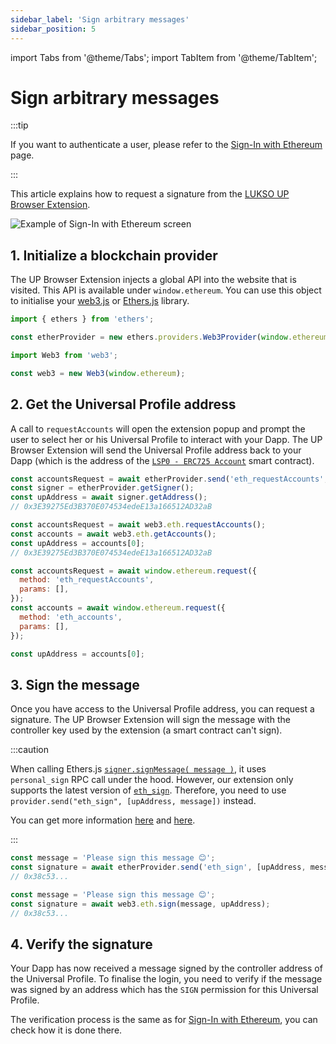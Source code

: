 ```yaml
---
sidebar_label: 'Sign arbitrary messages'
sidebar_position: 5
---
```


import Tabs from '@theme/Tabs';
import TabItem from '@theme/TabItem';

# Sign arbitrary messages

:::tip

If you want to authenticate a user, please refer to the [Sign-In with Ethereum](./sign-in-with-ethereum.md) page.

:::

This article explains how to request a signature from the [LUKSO UP Browser Extension](../browser-extension/install-browser-extension.md).

<div style={{textAlign: 'center'}}>
<img
    src="/img/extension/lukso-extension-sign.webp"
    alt="Example of Sign-In with Ethereum screen"
/>
</div>

## 1. Initialize a blockchain provider

The UP Browser Extension injects a global API into the website that is visited. This API is available under `window.ethereum`. You can use this object to initialise your [web3.js](https://web3js.readthedocs.io/en/v1.8.0/) or [Ethers.js](https://docs.ethers.io/v5/) library.

<Tabs groupId="provider">
  <TabItem value="ethers" label="Ethers.js">

```js
import { ethers } from 'ethers';

const etherProvider = new ethers.providers.Web3Provider(window.ethereum);
```

  </TabItem>
  <TabItem value="web3" label="web3.js">

```js
import Web3 from 'web3';

const web3 = new Web3(window.ethereum);
```

  </TabItem>
</Tabs>

## 2. Get the Universal Profile address

A call to `requestAccounts` will open the extension popup and prompt the user to select her or his Universal Profile to interact with your Dapp. The UP Browser Extension will send the Universal Profile address back to your Dapp (which is the address of the [`LSP0 - ERC725 Account`](../../standards/universal-profile/lsp0-erc725account.md) smart contract).

<Tabs groupId="provider">
  <TabItem value="ethers" label="Ethers.js">

```js
const accountsRequest = await etherProvider.send('eth_requestAccounts', []);
const signer = etherProvider.getSigner();
const upAddress = await signer.getAddress();
// 0x3E39275Ed3B370E074534edeE13a166512AD32aB
```

  </TabItem>
  <TabItem value="web3" label="web3.js">

```js
const accountsRequest = await web3.eth.requestAccounts();
const accounts = await web3.eth.getAccounts();
const upAddress = accounts[0];
// 0x3E39275Ed3B370E074534edeE13a166512AD32aB
```

  </TabItem>
  <TabItem value="raw" label="raw">

```js
const accountsRequest = await window.ethereum.request({
  method: 'eth_requestAccounts',
  params: [],
});
const accounts = await window.ethereum.request({
  method: 'eth_accounts',
  params: [],
});

const upAddress = accounts[0];
```

  </TabItem>
</Tabs>

## 3. Sign the message

Once you have access to the Universal Profile address, you can request a signature. The UP Browser Extension will sign the message with the controller key used by the extension (a smart contract can't sign).

<Tabs groupId="provider">
  <TabItem value="ethers" label="Ethers.js">

:::caution

When calling Ethers.js [`signer.signMessage( message )`](https://docs.ethers.io/v5/api/signer/#Signer-signMessage), it uses `personal_sign` RPC call under the hood. However, our extension only supports the latest version of [`eth_sign`](https://ethereum.org/en/developers/docs/apis/json-rpc/#eth_sign). Therefore, you need to use `provider.send("eth_sign", [upAddress, message])` instead.

You can get more information [here](https://github.com/MetaMask/metamask-extension/issues/15857) and [here](https://github.com/ethers-io/ethers.js/issues/1544).

:::

<!-- prettier-ignore-start -->

```js
const message = 'Please sign this message 😊';
const signature = await etherProvider.send('eth_sign', [upAddress, message]);
// 0x38c53...
```

<!-- prettier-ignore-end -->

  </TabItem>
  <TabItem value="web3" label="web3.js">

```js
const message = 'Please sign this message 😊';
const signature = await web3.eth.sign(message, upAddress);
// 0x38c53...
```

  </TabItem>
</Tabs>

## 4. Verify the signature

Your Dapp has now received a message signed by the controller address of the Universal Profile. To finalise the login, you need to verify if the message was signed by an address which has the `SIGN` permission for this Universal Profile.

The verification process is the same as for [Sign-In with Ethereum](./sign-in-with-ethereum.md#4-verify-the-signature), you can check how it is done there.
